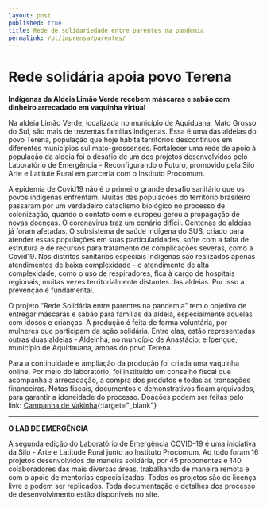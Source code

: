 ```yaml
---
layout: post
published: true
title: Rede de solidariedade entre parentes na pandemia
permalink: /pt/imprensa/parentes/
---
```



# Rede solidária apoia povo Terena
**Indígenas da Aldeia Limão Verde recebem máscaras e sabão com dinheiro arrecadado em vaquinha virtual**

Na aldeia Limão Verde, localizada no município de Aquiduana, Mato Grosso do Sul, são mais de trezentas famílias indígenas. Essa é uma das aldeias do povo Terena, população que hoje habita territórios descontínuos em diferentes municípios sul mato-grossenses. Fortalecer uma rede de apoio à população da aldeia foi o desafio de um dos projetos desenvolvidos pelo Laboratório de Emergência - Reconfigurando o Futuro, promovido pela Silo Arte e Latitute Rural em parceria com o Instituto Procomum. 
  
A epidemia de Covid19 não é o primeiro grande desafio sanitário que os povos indígenas enfrentam. Muitas das populações do território brasileiro passaram por um verdadeiro cataclismo biológico no processo de colonização, quando o contato com o europeu gerou a propagação de novas doenças. O coronavirus traz um cenário difícil. Centenas de aldeias já foram afetadas. O subsistema de saúde indígena do SUS, criado para atender essas populações em suas particularidades, sofre com a falta de estrutura e de recursos para tratamento de complicações severas, como a Covid19. Nos distritos sanitários especiais indígenas são realizados apenas atendimentos de baixa complexidade - o atendimento de alta complexidade, como o uso de respiradores, fica à cargo de hospitais regionais, muitas vezes territorialmente distantes das aldeias. Por isso a prevenção é fundamental.
  
O projeto “Rede Solidária entre parentes na pandemia” tem o objetivo de entregar máscaras e sabão para famílias da aldeia, especialmente aquelas com idosos e crianças. A produção é feita de forma voluntária, por mulheres que participam da ação solidária. Entre elas, estão representadas outras duas aldeias - Aldeinha, no município de Anastácio; e Ipengue, município de Aquidauana, ambas do povo Terena.   
  
Para a continuidade e ampliação da produção foi criada uma vaquinha online. Por meio do laboratório, foi instituído um conselho fiscal que acompanha a arrecadação, a compra dos produtos e todas as transações financeiras. Notas fiscais, documentos e demonstrativos ficam arquivados, para garantir a idoneidade do processo. Doações podem ser feitas pelo link:
[Campanha de Vakinha](https://www.vakinha.com.br/vaquinha/acao-solidaria-etnia-terena-no-combate-ao-covid19){:target="_blank"} 

 
---

**O LAB DE EMERGÊNCIA**

A segunda edição do Laboratório de Emergência COVID–19 é uma iniciativa da Silo - Arte e Latitude Rural junto ao Instituto Procomum. Ao todo foram 16 projetos desenvolvidos de maneira solidária, por 45 proponentes e 140 colaboradores das mais diversas áreas, trabalhando de maneira remota e com o apoio de mentorias especializadas. Todos os projetos são de licença livre e podem ser replicados. Toda documentação e detalhes dos processo de desenvolvimento estão disponíveis no site.

